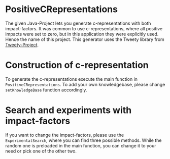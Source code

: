 # PositiveCRepresentations

The given Java-Project lets you generate c-representations with both impact-factors. 
It was common to use c-representations, where all positive impacts were set to zero, but in this
application they were explicitly used. Hence the name of this project. 
This generator uses the Tweety library from [Tweety-Project](http://tweetyproject.org/).

# Construction of c-representation
To generate the c-representations execute the main function in `PositiveCRepresentations`. 
To add your own knowledgebase, please change `setKnowledgeBase` function accordingly.

# Search and experiments with impact-factors
If you want to change the impact-factors, please use the `ExperimentalSearch`, 
where you can find three possible methods. While the random one is preloaded in the main function, you
can change it to your need or pick one of the other two.

